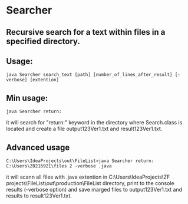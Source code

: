 # Searcher

## Recursive search for a text within files in a specified directory. 
## Usage:

```shell
java Searcher search_text [path] [number_of_lines_after_result] [-verbose] [extention]
```
## Min usage:

```shell
java Searcher return:
```

it will search for "return:" keyword in the directory where Search.class is located and create a file output123Ver1.txt and result123Ver1.txt.

## Advanced usage

```shell
C:\Users\IdeaProjects\out\FileList>java Searcher return: C:\Users\Z0216921\files 2 -verbose .java
```
it will scann all files with .java extention in C:\Users\IdeaProjects\ZF projects\FileList\out\production\FileList directory, print to the console results (-verbose option) and save marged files to output123Ver1.txt and results to result123Ver1.txt.
